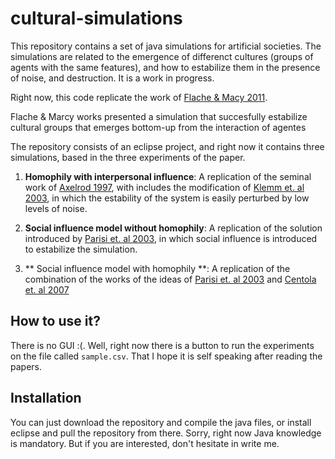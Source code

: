 cultural-simulations
====================

This repository contains a set of java simulations for artificial societies. The simulations are related to the 
emergence of differenct cultures (groups of agents with the same features), and how to estabilize them in the
presence of noise, and destruction. It is a work in progress.

Right now, this code replicate the work of 
[Flache & Macy 2011](http://jcr.sagepub.com/content/early/2011/07/30/0022002711414371).

Flache & Marcy works presented a simulation that succesfully estabilize cultural groups that emerges bottom-up
from the interaction of agentes

The repository consists of an eclipse project, and right now it contains three simulations, based in the three 
experiments of the paper.

1. **Homophily with interpersonal influence**: A replication of the seminal work of 
[Axelrod 1997](http://jcr.sagepub.com/content/41/2/203.short), with includes the modification of 
[Klemm et. al 2003](http://arxiv.org/abs/cond-mat/0205188), in which the estability of the system is easily 
perturbed by low levels of noise.

2. **Social influence model without homophily**: A replication of the solution introduced by 
[Parisi et. al 2003](http://jcr.sagepub.com/content/47/2/163.refs?patientinform-links=yes&legid=spjcr;47/2/163), 
in which social influence is introduced to estabilize the simulation.

3. ** Social influence model with homophily **: A replication of the combination of the works of the ideas of
[Parisi et. al 2003](http://jcr.sagepub.com/content/47/2/163.refs?patientinform-links=yes&legid=spjcr;47/2/163)
and [Centola et. al 2007](http://jcr.sagepub.com/content/51/6/905.short)

How to use it?
--------------

There is no GUI :(. Well, right now there is a button to run the experiments on the file called `sample.csv`.
That I hope it is self speaking after reading the papers.


Installation
------------

You can just download the repository and compile the java files, or install eclipse and pull the repository from there.
Sorry, right now Java knowledge is mandatory. But if you are interested, don't hesitate in write me.


